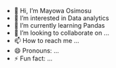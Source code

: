 - 👋 Hi, I’m Mayowa Osimosu
- 👀 I’m interested in Data analytics
- 🌱 I’m currently learning Pandas
- 💞️ I’m looking to collaborate on ...
- 📫 How to reach me ...
- 😄 Pronouns: ...
- ⚡ Fun fact: ...

<!---
MayoLJS/MayoLJS is a ✨ special ✨ repository because its `README.md` (this file) appears on your GitHub profile.
You can click the Preview link to take a look at your changes.
--->
